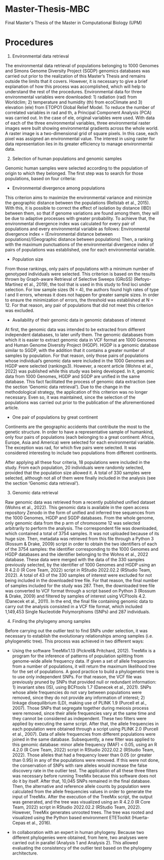 # Master-Thesis-MBC
Final Master's Thesis of the Master in Computational Biology (UPM)

# Procedures 
1. Environmental data retrieval 

The environmental data retrieval of populations belonging to 1000 Genomes and Simons Genome Diversity Project (SGDP) genomics databases was carried out prior to the realization of this Master’s Thesis and remains outside the limits that it covers. However, it is necessary to give a brief explanation of how this process was accomplished, which will help to understand the rest of the procedures. 
Environmental data for three environmental variables were downloaded: 1) radiation (rad) from Worldclim; 2) temperature and humidity (th) from ecoClimate and 3) elevation (ele) from ETOPO1 Global Relief Model. To reduce the number of correlated variables in rad and th, a Principal Component Analysis (PCA) was carried out. In the case of ele, original variables were used. With data of each of the three environmental variables, three environmental raster images were built showing environmental gradients across the whole world. A raster image is a two-dimensional grid of square pixels. In this case, each pixel was assigned an environmental value. The interest in using raster for data representation lies in its greater efficiency to manage environmental data.

2. Selection of human populations and genomic samples 

Genomic human samples were selected according to the population of origin to which they belonged. The first step was to search for those populations, based on four criteria: 
	
  - Environmental divergence among populations
  
This criterion aims to maximize the environmental variance and minimize the geographic distance between the populations (Rellstab et al., 2015). With this, it is possible to correct the effect of isolation by distance (IBD) between them, so that if genome variations are found among them, they will be due to adaptive processes with greater probability.  To achieve that, the environmental divergence index was calculated for every pair of populations and every environmental variable as follows:
Environmental divergence index = (Environmental distance between populations)/(Geographic distance between populations)
Then, a ranking with the maximum punctuations of the environmental divergence index of pairs of populations was established, one for each environmental variable. 

  - Population size
  
From those rankings, only pairs of populations with a minimum number of genotyped individuals were selected. This criterion is based on the results thrown by Graph-aware Retrieval of Selective Sweeps (GRoSS) (Refoyo-Martínez et al., 2019), the tool that is used in this study to find loci under selection. For low sample sizes (N = 4), the authors found high rates of type I and II errors, whereas it does not happen for greater sample sizes. In order to ensure the minimization of errors, the threshold was established at N = 12. For that reason, any pair of populations that did not meet this criterion was excluded.

   - Availability of their genomic data in genomic databases of interest
  
At first, the genomic data was intended to be extracted from different independent databases, to later unify them. The genomic databases from which it is easier to extract genomic data in VCF format are 1000 Genomes and Human Genome Diversity Project (HGDP). HGDP is a genomic database similar to SGDP, with the addition that it contains a greater number of samples by population. For that reason, only those pairs of populations whose individual’s genomic data were included in the 1000 Genomes and HGDP were selected (rankings3). However, a recent article (Wohns et al., 2022) was published while this study was being developed. In it, genomic data from 1000 Genomes, HGDP and SGDP are unified in the same database. This fact facilitated the process of genomic data extraction (see the section ‘Genomic data retrieval’). Due to the change in the methodological strategy, the application of this criterion was no longer necessary. Even so, it was maintained, since the selection of the populations was carried out prior to the publication of the aforementioned article.

   - One pair of populations by great continent 
  
Continents are the geographic accidents that contribute the most to the genetic structure. In order to have a representative sample of humankind, only four pairs of populations (each belonging to a great continent: Africa, Europe, Asia and America) were selected for each environmental variable. The exception was rad, for which five pairs were selected. It was considered interesting to include two populations from different continents. 

After applying all these four criteria, 18 populations were included in the study. From each population, 20 individuals were randomly selected, provided that the population size allowed it. A total of 330 samples were selected, although not all of them were finally included in the analysis (see the section ‘Genomic data retrieval’).

3. Genomic data retrieval

Raw genomic data was retrieved from a recently published unified dataset (Wohns et al., 2022). This genomic data is available in the open access repository Zenodo in the form of unified and inferred tree sequences from the 1000 Genomes, HGDP and SGDP databases. From the whole genome, only genomic data from the p arm of chromosome 12 was selected arbitrarily to perform the analysis. The correspondent file was downloaded, which contained a total of 3754 samples. It was not uploaded because of its huge size. Then, metadata was retrieved from this file through a Python 3 (Rossum & Drake, 2009) script in order to obtain the two identifiers of each of the 3754 samples: the identifier corresponding to the 1000 Genomes and HGDP databases and the identifier belonging to the Wohns et al., 2022 database. These data were merged with the data of the 330 samples previously selected, by the identifier of 1000 Genomes and HGDP using an R 4.2.0 (R Core Team, 2022) script in RStudio 2022.02.2 (RStudio Team, 2022). A total of 43 of the 330 samples of interest were excluded for not being included in the downloaded tree file. For that reason, the final number of samples included for the study was 287. Then, the downloaded tree file was converted to VCF format through a script based on Python 3 (Rossum & Drake, 2009) and filtered by samples of interest using VCFtools 4.2. (Danecek et al., 2011). In the end, the final file containing genomic data to carry out the analysis consisted in a VCF file format, which included 1,149,453 Single Nucleotide Polymorphisms (SNPs) and 287 individuals.

4. Finding the phylogeny among samples 

Before carrying out the outlier test to find SNPs under selection, it was necessary to establish the evolutionary relationships among samples (i.e. phylogenetic tree). This process was achieved in two different ways: 

   - Using the software TreeMix1.13 (Pickrell& Pritchard, 2012). TreeMix is a program for the inference of patterns of population splitting from genome-wide allele frequency data. If given a set of allele frequencies from a number of populations, it will return the maximum likelihood tree for the set of populations. A good practice to build a phylogenetic tree is to use only independent SNPs. For that reason, the VCF file was previously pruned by SNPs that provided null or redundant information: 1) invariant sites (IS), using BCFtools 1.7 (Danecek et al., 2021). SNPs whose allele frequencies do not vary between populations were removed, since they do not provide any information of interest; 2) linkage disequilibrium (LD), making use of PLINK 1.9 (Purcell et al., 2007). Those SNPs that segregate together during meiosis process were removed, since their allele frequencies vary at the same time and they cannot be considered as independent. These two filters were applied by executing the same script. After that, the allele frequencies in each population were obtained through a script using PLINK 2.0 (Purcell et al., 2007). Data of allele frequencies from different populations were joined in the same database. Subsequently, a new filter was applied to this genomic database: minor allele frequency (MAF) < 0.05, using an R 4.2.0 (R Core Team, 2022) script in RStudio 2022.02.2 (RStudio Team, 2022). Those alleles that had a frequency lower than 0.05 (or greater than 0.95) in any of the populations were removed. If this were not done, the conservation of SNPs with rare alleles would increase the false discovery rate in the outlier test. The application of all these three filters was necessary before running TreeMix because this software does not do it by itself. After that, 10,045 SNPs remained in the final database. Then, the alternative and reference allele counts by population were calculated from the allele frequencies values in order to generate the input of TreeMix. After the execution of the TreeMix script, the output was generated, and the tree was visualized using an R 4.2.0 (R Core Team, 2022) script in RStudio 2022.02.2 (RStudio Team, 2022). However, TreeMix generates unrooted trees. The tree was rooted and visualized using the Python based environment ETEToolkit (Huerta-Cepas et al., 2016).

   - In collaboration with an expert in human phylogeny. 
Because two different phylogenies were obtained, from here, two analyses were carried out in parallel (Analysis 1 and Analysis 2). This allowed evaluating the consistency of the outlier test based on the phylogeny architecture.


